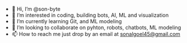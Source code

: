 - 👋 Hi, I’m @son-byte
- 👀 I’m interested in coding, building bots, AI, ML and visualization
- 🌱 I’m currently learning Git, and ML modeling
- 💞️ I’m looking to collaborate on pyhton, robots, chatbots, ML modeling
- 📫 How to reach me just drop by an email at sonalgoel45@gmail.com

<!---
son-byte/son-byte is a ✨ special ✨ repository because its `README.md` (this file) appears on your GitHub profile.
You can click the Preview link to take a look at your changes.
--->
